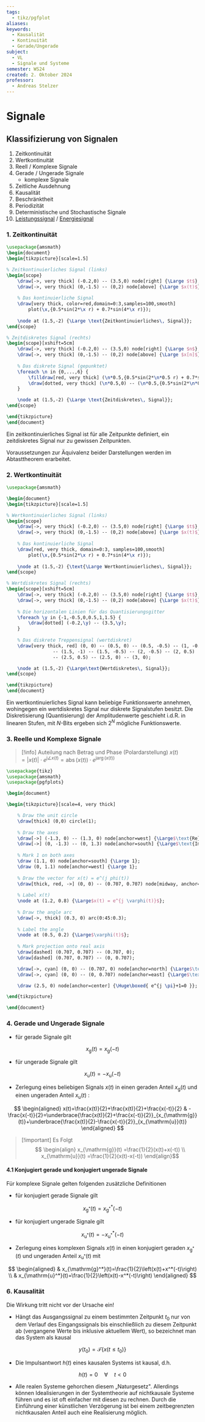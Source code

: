 ```yaml
---
tags:
  - tikz/pgfplot
aliases: 
keywords:
  - Kausalität
  - Kontinuität
  - Gerade/Ungerade
subject:
  - VL
  - Signale und Systeme
semester: WS24
created: 2. Oktober 2024
professor:
  - Andreas Stelzer
---
```

 

# Signale

## Klassifizierung von Signalen

1. Zeitkontinuität
2. Wertkontinuität
3. Reell / Komplexe Signale
4. Gerade / Ungerade Signale
    - komplexe Signale
5. Zeitliche Ausdehnung
6. Kausalität
7. Beschränktheit
8. Periodizität
9. Deterministische und Stochastische Signale
10. [Leistungssignal](Leistungssignal.md) / [Energiesignal](Energiesignal.md)

### 1. Zeitkontinuität

```tikz
\usepackage{amsmath}
\begin{document}
\begin{tikzpicture}[scale=1.5]

% Zeitkontinuierliches Signal (links)
\begin{scope}
    \draw[->, very thick] (-0.2,0) -- (3.5,0) node[right] {\Large $t$};
    \draw[->, very thick] (0,-1.5) -- (0,2) node[above] {\Large $x(t)$};
    
    % Das kontinuierliche Signal
    \draw[very thick, color=red,domain=0:3,samples=100,smooth] 
        plot(\x,{0.5*sin(2*\x r) + 0.7*sin(4*\x r)});
        
    \node at (1.5,-2) {\Large \text{Zeitkontinuierliches\, Signal}};
\end{scope}

% Zeitdiskretes Signal (rechts)
\begin{scope}[xshift=5cm]
    \draw[->, very thick] (-0.2,0) -- (3.5,0) node[right] {\Large $n$};
    \draw[->, very thick] (0,-1.5) -- (0,2) node[above] {\Large $x[n]$};
    
    % Das diskrete Signal (gepunktet)
    \foreach \n in {0,...,6} {
        \filldraw[red, very thick] (\n*0.5,{0.5*sin(2*\n*0.5 r) + 0.7*sin(4*\n*0.5 r)}) circle (1pt);
        \draw[dotted, very thick] (\n*0.5,0) -- (\n*0.5,{0.5*sin(2*\n*0.5 r) + 0.7*sin(4*\n*0.5 r)});
    }

    \node at (1.5,-2) {\Large \text{Zeitdiskretes\, Signal}};
\end{scope}

\end{tikzpicture}
\end{document}

```

Ein zeitkontinuierliches Signal ist für alle Zeitpunkte definiert, ein zeitdiskretes Signal nur zu gewissen Zeitpunkten.

Voraussetzungen zur Äquivalenz beider Darstellungen werden im Abtasttheorem erarbeitet.

### 2. Wertkontinuität

```tikz
\usepackage{amsmath}

\begin{document}
\begin{tikzpicture}[scale=1.5]

% Wertkontinuierliches Signal (links)
\begin{scope}
    \draw[->, very thick] (-0.2,0) -- (3.5,0) node[right] {\Large $t$};
    \draw[->, very thick] (0,-1.5) -- (0,2) node[above] {\Large $x(t)$};
    
    % Das kontinuierliche Signal
    \draw[red, very thick, domain=0:3, samples=100,smooth] 
        plot(\x,{0.5*sin(2*\x r) + 0.7*sin(4*\x r)});
        
    \node at (1.5,-2) {\text{\Large Wertkontinuierliches\, Signal}};
\end{scope}

% Wertdiskretes Signal (rechts)
\begin{scope}[xshift=5cm]
    \draw[->, very thick] (-0.2,0) -- (3.5,0) node[right] {\Large $t$};
    \draw[->, very thick] (0,-1.5) -- (0,2) node[above] {\Large $x(t)$};
    
    % Die horizontalen Linien für das Quantisierungsgitter
    \foreach \y in {-1,-0.5,0,0.5,1,1.5} {
        \draw[dotted] (-0.2,\y) -- (3.5,\y);
    }
    
    % Das diskrete Treppensignal (wertdiskret)
    \draw[very thick, red] (0, 0) -- (0.5, 0) -- (0.5, -0.5) -- (1, -0.5) -- (1, -1)
                 -- (1.5, -1) -- (1.5, -0.5) -- (2, -0.5) -- (2, 0.5) 
                 -- (2.5, 0.5) -- (2.5, 0) -- (3, 0);

    \node at (1.5,-2) {\Large\text{Wertdiskretes\, Signal}};
\end{scope}

\end{tikzpicture}
\end{document}

```

Ein wertkontinuierliches Signal kann beliebige Funktionswerte annehmen, wohingegen ein wertdiskretes Signal nur diskrete Signalstufen besitzt. Die Diskretisierung (Quantisierung) der Amplitudenwerte geschieht i.d.R. in linearen Stufen, mit $N$-Bits ergeben sich $2^N$ mögliche Funktionswerte.

### 3. Reelle und Komplexe Signale

> [!info] Auteilung nach Betrag und Phase (Polardarstellung)
> $x(t)=|x(t)| \cdot e^{\mathrm{j} \angle x(t)}=\operatorname{abs}(x(t)) \cdot e^{\mathrm{j} \arg (x(t))}$

```tikz
\usepackage{tikz}
\usepackage{amsmath}
\usepackage{pgfplots}

\begin{document}

\begin{tikzpicture}[scale=4, very thick]

    % Draw the unit circle
    \draw[thick] (0,0) circle(1);
    
    % Draw the axes
    \draw[->] (-1.3, 0) -- (1.3, 0) node[anchor=west] {\Large$\text{Re}\{x(t)\}$};
    \draw[->] (0, -1.3) -- (0, 1.3) node[anchor=south] {\Large$\text{Im}\{x(t)\}$};
    
    % Mark 1 on both axes
    \draw (1.1, 0) node[anchor=south] {\Large 1};
    \draw (0, 1.1) node[anchor=west] {\Large 1};
    
    % Draw the vector for x(t) = e^(j phi(t))
    \draw[thick, red, ->] (0, 0) -- (0.707, 0.707) node[midway, anchor=south east] {};
    
    % Label x(t)
    \node at (1.2, 0.8) {\Large$x(t) = e^{j \varphi(t)}$};
    
    % Draw the angle arc
    \draw[->, thick] (0.3, 0) arc(0:45:0.3);
    
    % Label the angle
    \node at (0.5, 0.2) {\Large$\varphi(t)$};
    
    % Mark projection onto real axis
    \draw[dashed] (0.707, 0.707) -- (0.707, 0);
    \draw[dashed] (0.707, 0.707) -- (0, 0.707);

    \draw[->, cyan] (0, 0) -- (0.707, 0) node[anchor=north] {\Large$\text{Re}\{x(t)\}$};
    \draw[->, cyan] (0, 0) -- (0, 0.707) node[anchor=east] {\Large$\text{Im}\{x(t)\}$};

    \draw (2.5, 0) node[anchor=center] {\Huge\boxed{ e^{j \pi}+1=0 }};

\end{tikzpicture}

\end{document}

```

### 4. Gerade und Ungerade Signale

- für gerade Signale gilt

$$
x_{\mathrm{g}}(t)=x_{\mathrm{g}}(-t)
$$

- für ungerade Signale gilt

$$
x_{\mathrm{u}}(t)=-x_{\mathrm{u}}(-t)
$$

- Zerlegung eines beliebigen Signals $x(t)$ in einen geraden Anteil $x_{\mathrm{g}}(t)$ und einen ungeraden Anteil $x_{\mathrm{u}}(t)$ :

$$
\begin{aligned}
x(t)=\frac{x(t)}{2}+\frac{x(t)}{2}+\frac{x(-t)}{2} & -\frac{x(-t)}{2}=\underbrace{\frac{x(t)}{2}+\frac{x(-t)}{2}}_{x_{\mathrm{g}}(t)}+\underbrace{\frac{x(t)}{2}-\frac{x(-t)}{2}}_{x_{\mathrm{u}}(t)}
\end{aligned}
$$
> [!important] Es Folgt
> $$
\begin{align}
x_{\mathrm{g}}(t) =\frac{1}{2}(x(t)+x(-t)) \\
x_{\mathrm{u}}(t) =\frac{1}{2}(x(t)-x(-t))
\end{align}$$

#### 4.1 Konjugiert gerade und konjugiert ungerade Signale

Für komplexe Signale gelten folgenden zusätzliche Definitionen
- für konjugiert gerade Signale gilt

$$
x_{\mathrm{g}^*}(t)=x_{\mathrm{g}^*}^*(-t)
$$

- für konjugiert ungerade Signale gilt

$$
x_{\mathrm{u}^*}(t)=-x_{\mathrm{u}^*}^*(-t)
$$

- Zerlegung eines komplexen Signals $x(t)$ in einen konjugiert geraden $x_{\mathrm{g}^*}(t)$ und ungeraden Anteil $x_{\mathrm{u}^*}(t)$ mit

$$
\begin{aligned}
& x_{\mathrm{g}^*}(t)=\frac{1}{2}\left(x(t)+x^*(-t)\right) \\
& x_{\mathrm{u}^*}(t)=\frac{1}{2}\left(x(t)-x^*(-t)\right)
\end{aligned}
$$

### 6. Kausalität

Die Wirkung tritt nicht vor der Ursache ein!

- Hängt das Ausgangssignal zu einem bestimmten Zeitpunkt $t_0$ nur von dem Verlauf des Eingangssignals bis einschließlich zu diesem Zeitpunkt ab (vergangene Werte bis inklusive aktuellem Wert), so bezeichnet man das System als kausal

$$
y\left(t_0\right)=\mathcal{T}\left\{x\left(t \leq t_0\right)\right\}
$$

- Die Impulsantwort $h(t)$ eines kausalen Systems ist kausal, d.h.

$$
h(t)=0 \quad \forall \quad t<0
$$

- Alle realen Systeme gehorchen diesem „Naturgesetz". Allerdings können Idealisierungen in der Systemtheorie auf nichtkausale Systeme führen und es ist oft einfacher mit diesen zu rechnen. Durch die Einführung einer künstlichen Verzögerung ist bei einem zeitbegrenzten nichtkausalen Anteil auch eine Realisierung möglich.